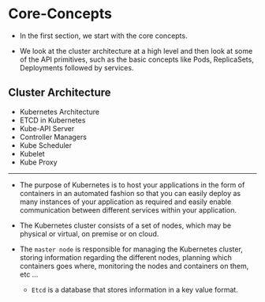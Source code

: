 # Core-Concepts

- In the first section, we start with the core concepts.

- We look at the cluster architecture at a high level and then look at some of the API primitives, such as the basic concepts like Pods, ReplicaSets, Deployments followed by services.

## Cluster Architecture

- Kubernetes Architecture
- ETCD in Kubernetes
- Kube-API Server
- Controller Managers
- Kube Scheduler
- Kubelet
- Kube Proxy

---

- The purpose of Kubernetes is to host your applications in the form of containers in an automated fashion so that you can easily deploy as many instances of your application as required and easily enable communication between different services within your application.

- The Kubernetes cluster consists of a set of nodes, which may be physical or virtual, on premise or on cloud.

- The `master node` is responsible for managing the Kubernetes cluster, storing information regarding the different nodes, planning which containers goes where, monitoring the nodes and containers on them, etc ...

  - `Etcd` is a database that stores information in a key value format.
